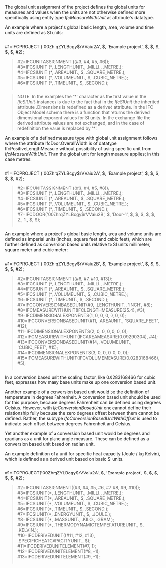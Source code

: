 ﻿The global unit assignment of the project defines the global units for measures and values when the units are not otherwise defined more specifically using entity type _IfcMeasureWithUnit_ as attribute's datatype.

An example where a project's global basic length, area, volume and time units are defined as SI units:

> 
> ```
> 
#1=IFCPROJECT ('00ZhrqZYLBcgy$rVVaiu2A', $, 'Example project', $, $, $, $, $, #2);  
> #2=IFCUNITASSIGNMENT ((#3, #4, #5, #6));  
> #3=IFCSIUNIT (\*, .LENGTHUNIT., .MILLI., .METRE.);  
> #4=IFCSIUNIT (\*, .AREAUNIT., $, .SQUARE_METRE.);  
> #5=IFCSIUNIT (\*, .VOLUMEUNIT., $, .CUBIC_METRE.);  
> #6=IFCSIUNIT (\*, .TIMEUNIT., $, .SECOND.);  
> 
> ```


> NOTE&nbsp; In the examples the '\*' character as the first value in the _IfcSIUnit_-instances is due to the fact that in the _IfcSIUnit_ the inherited attribute .Dimensions is redefined as a derived attribute. In the IFC Object Model schema there is a function that returns the derived dimensional exponent values for SI units. In the exchange file the derived attribute values are not exchanged, and in the case of redefinition the value is replaced by '\*'.

An example of a defined measure type with global unit assignment follows where the attribute IfcDoor.OverallWidth is of datatype IfcPositiveLengthMeasure without possibility of using specific unit from _IfcMeasureWithUnit_. Then the global unit for length measure applies; in this case metres:

> 
> ```
> 
#1=IFCPROJECT ('00ZhrqZYLBcgy$rVVaiu2A', $, 'Example project', $, $, $, $, $, #2);  
> #2=IFCUNITASSIGNMENT ((#3, #4, #5, #6));  
> #3=IFCSIUNIT (\*, .LENGTHUNIT., .MILLI., .METRE.);  
> #4=IFCSIUNIT (\*, .AREAUNIT., $, .SQUARE_METRE.);  
> #5=IFCSIUNIT (\*, .VOLUMEUNIT., $, .CUBIC_METRE.);  
> #6=IFCSIUNIT (\*, .TIMEUNIT., $, .SECOND.);  
> #7=IFCDOOR('00ZhrqZYLBcgy$rVVaiu2B', $, 'Door-1', $, $, $, $, $, 2., 1., $, $);  
> 
> ```


An example where a project's global basic length, area and volume units are defined as imperial units (inches, square feet and cubic feet), which are further defined as conversion based units relative to SI units millimeter, square meter and cubic meter:

> 
> ```
> 
#1=IFCPROJECT ('00ZhrqZYLBcgy$rVVaiu2B', $, 'Example project', $, $, $, $, $, #2);  
> #2=IFCUNITASSIGNMENT ((#6, #7, #10, #13));  
> #3=IFCSIUNIT (\*, .LENGTHUNIT., .MILLI., .METRE.);  
> #4=IFCSIUNIT (\*, .AREAUNIT., $, .SQUARE_METRE.);  
> #5=IFCSIUNIT (\*, .VOLUMEUNIT., $, .CUBIC_METRE.);  
> #6=IFCSIUNIT (\*, .TIMEUNIT., $, .SECOND.);  
> #7=IFCCONVERSIONBASEDUNIT(#9, .LENGTHUNIT., 'INCH', #8);  
> #8=IFCMEASUREWITHUNIT(IFCLENGTHMEASURE(25.4), #3);  
> #9=IFCDIMENSIONALEXPONENTS(1, 0, 0, 0, 0, 0, 0);  
> #10=IFCCONVERSIONBASEDUNIT(#11, .AREAUNIT., 'SQUARE_FEET', #12);  
> #11=IFCDIMENSIONALEXPONENTS(2, 0, 0, 0, 0, 0, 0);  
> #12=IFCMEASUREWITHUNIT(IFCAREAMEASURE(0.09290304), #4);  
> #13=IFCCONVERSIONBASEDUNIT(#14, .VOLUMEUNIT., 'CUBIC_FEET', #15);  
> #14=IFCDIMENSIONALEXPONENTS(3, 0, 0, 0, 0, 0, 0);  
> #15=IFCMEASUREWITHUNIT(IFCVOLUMEMEASURE(0.0283168466), #5);  
> 
> ```


In a conversion based unit the scaling factor, like 0.0283168466 for cubic feet, expresses how many base units make up one conversion based unit.

Another example of a conversion based unit would be the definition of temperature in degrees Fahrenheit. A conversion based unit should be used for this purpose, because degrees Fahrenheit can be defined using degrees Celsius. However, with _IfcConversionBasedUnit_ one cannot define their relationship fully because the zero degrees offset between them cannot be defined. Rather, the subtype _IfcConversionBasedUnitWithOffset_ is used to indicate such offset between degrees Fahrenheit and Celsius.

Yet another example of a conversion based unit would be degrees and gradians as a unit for plane angle measure. These can be defined as a conversion based unit based on radian unit.

An example definition of a unit for specific heat capacity (Joule / kg Kelvin), which is defined as a derived unit based on basic SI units.

> 
> ```
> 
#1=IFCPROJECT('00ZhrqZYLBcgy$rVVaiu2A', $, 'Example project', $, $, $, $, $, #2);  
> #2=IFCUNITASSIGNMENT((#3, #4, #5, #6, #7, #8, #9, #10));  
> #3=IFCSIUNIT(\*, .LENGTHUNIT., .MILLI., .METRE.);  
> #4=IFCSIUNIT(\*, .AREAUNIT., $, .SQUARE_METRE.);  
> #5=IFCSIUNIT(\*, .VOLUMEUNIT., $, .CUBIC_METRE.);  
> #6=IFCSIUNIT(\*, .TIMEUNIT., $, .SECOND.);  
> #7=IFCSIUNIT(\*, .ENERGYUNIT., $, .JOULE.);  
> #8=IFCSIUNIT(\*, .MASSUNIT., .KILO., .GRAM.);  
> #9=IFCSIUNIT(\*, .THERMODYNAMICTEMPERATUREUNIT., $, .KELVIN.);  
> #10=IFCDERIVEDUNIT((#11, #12, #13), .SPECIFICHEATCAPACITYUNIT., $);  
> #11=IFCDERIVEDUNITELEMENT(#7, 1);  
> #12=IFCDERIVEDUNITELEMENT(#8, -1);  
> #13=IFCDERIVEDUNITELEMENT(#9, -1);  
> 
> ```